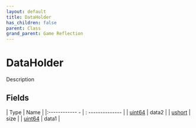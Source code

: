 ```yaml
---
layout: default
title: DataHolder
has_children: false
parent: Class
grand_parent: Game Reflection
---
```

# DataHolder
Description 

## Fields
| Type | Name |
|:------------ - | : -------------- |
| [uint64](game-reflection/components/uint64.md) | data2 |
| [ushort](game-reflection/enums/ushort.md) | size |
| [uint64](game-reflection/components/uint64.md) | data1 |
